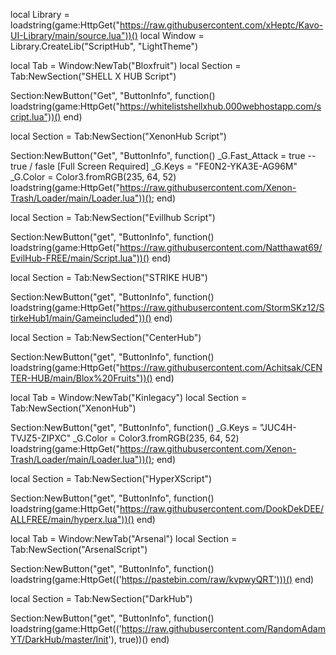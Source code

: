 local Library = loadstring(game:HttpGet("https://raw.githubusercontent.com/xHeptc/Kavo-UI-Library/main/source.lua"))()
local Window = Library.CreateLib("ScriptHub", "LightTheme")

local Tab = Window:NewTab("Bloxfruit")
local Section = Tab:NewSection("SHELL X HUB Script")

Section:NewButton("Get", "ButtonInfo", function()
    loadstring(game:HttpGet("https://whitelistshellxhub.000webhostapp.com/script.lua"))()
end)

local Section = Tab:NewSection("XenonHub Script")

Section:NewButton("Get", "ButtonInfo", function()
    _G.Fast_Attack = true -- true / fasle [Full Screen Required]
    _G.Keys = "FE0N2-YKA3E-AG96M"
    _G.Color = Color3.fromRGB(235, 64, 52)
    loadstring(game:HttpGet("https://raw.githubusercontent.com/Xenon-Trash/Loader/main/Loader.lua"))();
end)

local Section = Tab:NewSection("Evillhub Script")

Section:NewButton("get", "ButtonInfo", function()
    loadstring(game:HttpGet("https://raw.githubusercontent.com/Natthawat69/EvilHub-FREE/main/Script.lua"))()
end)

local Section = Tab:NewSection("STRIKE HUB")

Section:NewButton("get", "ButtonInfo", function()
    loadstring(game:HttpGet("https://raw.githubusercontent.com/StormSKz12/StirkeHub1/main/Gameincluded"))()
end)

local Section = Tab:NewSection("CenterHub")

Section:NewButton("get", "ButtonInfo", function()
    loadstring(game:HttpGet("https://raw.githubusercontent.com/Achitsak/CENTER-HUB/main/Blox%20Fruits"))()
end)

local Tab = Window:NewTab("Kinlegacy")
local Section = Tab:NewSection("XenonHub")

Section:NewButton("get", "ButtonInfo", function()
    _G.Keys = "JUC4H-TVJZ5-ZIPXC"
_G.Color = Color3.fromRGB(235, 64, 52)
loadstring(game:HttpGet("https://raw.githubusercontent.com/Xenon-Trash/Loader/main/Loader.lua"))();
end)

local Section = Tab:NewSection("HyperXScript")

Section:NewButton("get", "ButtonInfo", function()
    loadstring(game:HttpGet("https://raw.githubusercontent.com/DookDekDEE/ALLFREE/main/hyperx.lua"))()
end)

local Tab = Window:NewTab("Arsenal")
local Section = Tab:NewSection("ArsenalScript")

Section:NewButton("get", "ButtonInfo", function()
    loadstring(game:HttpGet(('https://pastebin.com/raw/kvpwyQRT')))()
end)

local Section = Tab:NewSection("DarkHub")


Section:NewButton("get", "ButtonInfo", function()
    loadstring(game:HttpGet(('https://raw.githubusercontent.com/RandomAdamYT/DarkHub/master/Init'), true))()
end)
